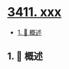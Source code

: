 # [3411. xxx](https://github.com/Tdahuyou/TNotes.leetcode/tree/main/notes/3411.%20xxx)

<!-- region:toc -->

- [1. 📝 概述](#1--概述)

<!-- endregion:toc -->

## 1. 📝 概述
